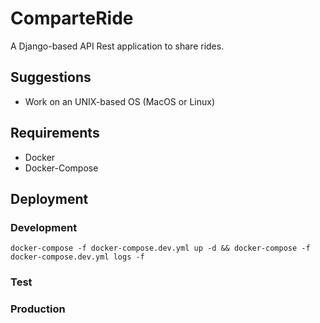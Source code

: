 # ComparteRide
A Django-based API Rest application to share rides.

## Suggestions
- Work on an UNIX-based OS (MacOS or Linux)

## Requirements
- Docker
- Docker-Compose

## Deployment

### Development
`docker-compose -f docker-compose.dev.yml up -d && docker-compose -f docker-compose.dev.yml logs -f`

### Test

### Production